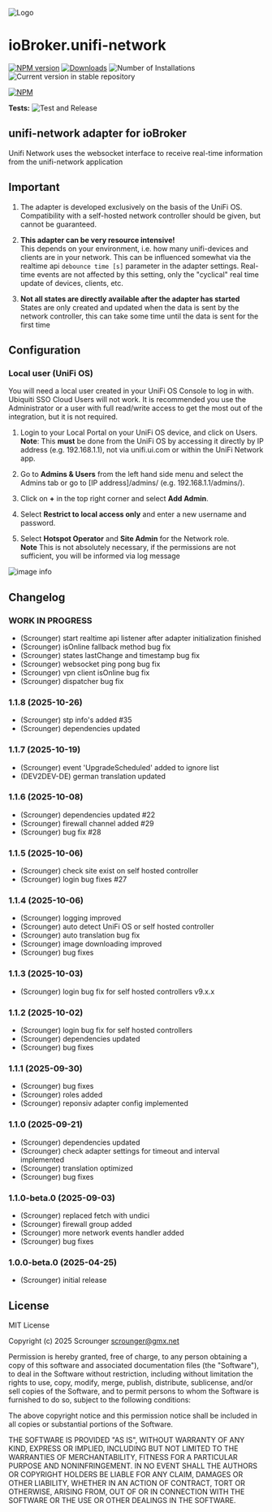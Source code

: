 ![Logo](admin/unifi-network.png)

# ioBroker.unifi-network

[![NPM version](https://img.shields.io/npm/v/iobroker.unifi-network.svg)](https://www.npmjs.com/package/iobroker.unifi-network)
[![Downloads](https://img.shields.io/npm/dm/iobroker.unifi-network.svg)](https://www.npmjs.com/package/iobroker.unifi-network)
![Number of Installations](https://iobroker.live/badges/unifi-network-installed.svg)
![Current version in stable repository](https://iobroker.live/badges/unifi-network-stable.svg)

[![NPM](https://nodei.co/npm/iobroker.unifi-network.png?downloads=true)](https://nodei.co/npm/iobroker.unifi-network/)

**Tests:** ![Test and Release](https://github.com/Scrounger/ioBroker.unifi-network/workflows/Test%20and%20Release/badge.svg)

## unifi-network adapter for ioBroker

Unifi Network uses the websocket interface to receive real-time information from the unifi-network application

## Important

1. The adapter is developed exclusively on the basis of the UniFi OS. Compatibility with a self-hosted network controller should be given, but cannot be guaranteed.

2. **This adapter can be very resource intensive!**<br>This depends on your environment, i.e. how many unifi-devices and clients are in your network. This can be influenced somewhat via the realtime api `debounce time [s]` parameter in the adapter settings. Real-time events are not affected by this setting, only the "cyclical" real time update of devices, clients, etc.

3. **Not all states are directly available after the adapter has started**<br>States are only created and updated when the data is sent by the network controller, this can take some time until the data is sent for the first time

## Configuration

### Local user (UniFi OS)

You will need a local user created in your UniFi OS Console to log in with. Ubiquiti SSO Cloud Users will not work. It is recommended you use the Administrator or a user with full read/write access to get the most out of the integration, but it is not required.

1. Login to your Local Portal on your UniFi OS device, and click on Users.\
   **Note**: This **must** be done from the UniFi OS by accessing it directly by IP address (e.g. 192.168.1.1), not via unifi.ui.com or within the UniFi Network app.

2. Go to **Admins & Users** from the left hand side menu and select the Admins tab or go to [IP address]/admins/ (e.g. 192.168.1.1/admins/).

3. Click on **+** in the top right corner and select **Add Admin**.

4. Select **Restrict to local access only** and enter a new username and password.

5. Select **Hotspot Operator** and **Site Admin** for the Network role.\
   **Note** This is not absolutely necessary, if the permissions are not sufficient, you will be informed via log message

![image info](./doc/config_local_user.png)

## Changelog

<!--
	Placeholder for the next version (at the beginning of the line):
	### **WORK IN PROGRESS**
-->

### **WORK IN PROGRESS**

- (Scrounger) start realtime api listener after adapter initialization finished
- (Scrounger) isOnline fallback method bug fix
- (Scrounger) states lastChange and timestamp bug fix
- (Scrounger) websocket ping pong bug fix
- (Scrounger) vpn client isOnline bug fix
- (Scrounger) dispatcher bug fix

### 1.1.8 (2025-10-26)

- (Scrounger) stp info's added #35
- (Scrounger) dependencies updated

### 1.1.7 (2025-10-19)

- (Scrounger) event 'UpgradeScheduled' added to ignore list
- (DEV2DEV-DE) german translation updated

### 1.1.6 (2025-10-08)

- (Scrounger) dependencies updated #22
- (Scrounger) firewall channel added #29
- (Scrounger) bug fix #28

### 1.1.5 (2025-10-06)

- (Scrounger) check site exist on self hosted controller
- (Scrounger) login bug fixes #27

### 1.1.4 (2025-10-06)

- (Scrounger) logging improved
- (Scrounger) auto detect UniFi OS or self hosted controller
- (Scrounger) auto translation bug fix
- (Scrounger) image downloading improved
- (Scrounger) bug fixes

### 1.1.3 (2025-10-03)

- (Scrounger) login bug fix for self hosted controllers v9.x.x

### 1.1.2 (2025-10-02)

- (Scrounger) login bug fix for self hosted controllers
- (Scrounger) dependencies updated
- (Scrounger) bug fixes

### 1.1.1 (2025-09-30)

- (Scrounger) bug fixes
- (Scrounger) roles added
- (Scrounger) reponsiv adapter config implemented

### 1.1.0 (2025-09-21)

- (Scrounger) dependencies updated
- (Scrounger) check adapter settings for timeout and interval implemented
- (Scrounger) translation optimized
- (Scrounger) bug fixes

### 1.1.0-beta.0 (2025-09-03)

- (Scrounger) replaced fetch with undici
- (Scrounger) firewall group added
- (Scrounger) more network events handler added
- (Scrounger) bug fixes

### 1.0.0-beta.0 (2025-04-25)

- (Scrounger) initial release

## License

MIT License

Copyright (c) 2025 Scrounger <scrounger@gmx.net>

Permission is hereby granted, free of charge, to any person obtaining a copy
of this software and associated documentation files (the "Software"), to deal
in the Software without restriction, including without limitation the rights
to use, copy, modify, merge, publish, distribute, sublicense, and/or sell
copies of the Software, and to permit persons to whom the Software is
furnished to do so, subject to the following conditions:

The above copyright notice and this permission notice shall be included in all
copies or substantial portions of the Software.

THE SOFTWARE IS PROVIDED "AS IS", WITHOUT WARRANTY OF ANY KIND, EXPRESS OR
IMPLIED, INCLUDING BUT NOT LIMITED TO THE WARRANTIES OF MERCHANTABILITY,
FITNESS FOR A PARTICULAR PURPOSE AND NONINFRINGEMENT. IN NO EVENT SHALL THE
AUTHORS OR COPYRIGHT HOLDERS BE LIABLE FOR ANY CLAIM, DAMAGES OR OTHER
LIABILITY, WHETHER IN AN ACTION OF CONTRACT, TORT OR OTHERWISE, ARISING FROM,
OUT OF OR IN CONNECTION WITH THE SOFTWARE OR THE USE OR OTHER DEALINGS IN THE
SOFTWARE.
